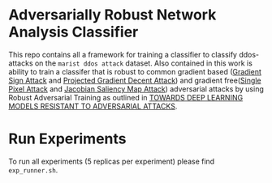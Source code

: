 # Adversarially Robust Network Analysis Classifier

This repo contains all a framework for training a classifier to classify ddos-attacks on the `marist ddos attack` dataset. Also contained in this work is ability to train a classifer that is robust to common gradient based ([Gradient Sign Attack](https://arxiv.org/abs/1412.6572) and [Projected Gradient Decent Attack](https://arxiv.org/pdf/1706.06083.pdf)) and gradient free([Single Pixel Attack](https://arxiv.org/pdf/1612.06299.pdf) and [Jacobian Saliency Map Attack](https://arxiv.org/abs/1511.07528v1)) adversarial attacks by using Robust Adversarial Training as outlined in [TOWARDS DEEP LEARNING MODELS RESISTANT TO ADVERSARIAL ATTACKS](https://openreview.net/pdf?id=rJzIBfZAb).

# Run Experiments
To run all experiments (5 replicas per experiment) please find `exp_runner.sh`.
